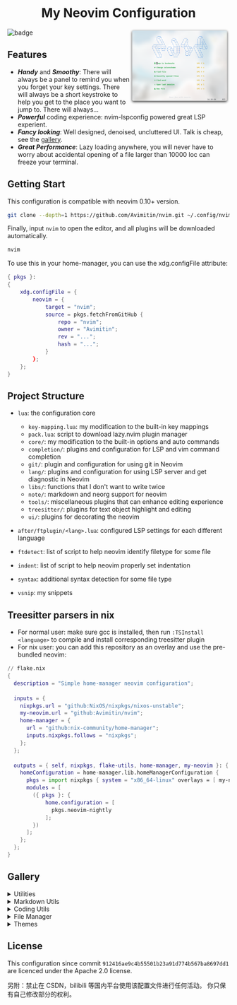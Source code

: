 <h1 align="center">My Neovim Configuration</h1>
<img src="./docs/images/screenshot.png" width="45%" align="right"/>

![badge](https://img.shields.io/github/license/Avimitin/nvim)

## Features

* ***Handy*** and ***Smoothy***: There will always be a panel to remind you
when you forget your key settings. There will always be a short keystroke to help
you get to the place you want to jump to. There will always…
* ***Powerful*** coding experience: nvim-lspconfig powered great LSP experient.
* ***Fancy looking***: Well designed, denoised, uncluttered UI. Talk is cheap, see the [gallery](#Gallery).
* ***Great Performance***: Lazy loading anywhere, you will never have to worry about accidental opening of a file larger than 10000 loc can freeze your terminal.

## Getting Start

This configuration is compatible with neovim 0.10+ version.

```bash
git clone --depth=1 https://github.com/Avimitin/nvim.git ~/.config/nvim
```

Finally, input `nvim` to open the editor, and all plugins will be downloaded automatically.

```bash
nvim
```

To use this in your home-manager, you can use the xdg.configFile attribute:

```nix
{ pkgs }:
{
    xdg.configFile = {
        neovim = {
            target = "nvim";
            source = pkgs.fetchFromGitHub {
                repo = "nvim";
                owner = "Avimitin";
                rev = "...";
                hash = "...";
            }
        };
    };
}
```

## Project Structure


- `lua`: the configuration core

    * `key-mapping.lua`: my modification to the built-in key mappings
    * `pack.lua`: script to download lazy.nvim plugin manager
    * `core/`: my modification to the built-in options and auto commands
    * `completion/`: plugins and configuration for LSP and vim command completion
    * `git/`: plugin and configuration for using git in Neovim
    * `lang/`: plugins and configuration for using LSP server and get diagnostic in Neovim
    * `libs/`: functions that I don't want to write twice
    * `note/`: markdown and neorg support for neovim
    * `tools/`: miscellaneous plugins that can enhance editing experience
    * `treesitter/`: plugins for text object highlight and editing
    * `ui/`: plugins for decorating the neovim

- `after/ftplugin/<lang>.lua`: configured LSP settings for each different language
- `ftdetect`: list of script to help neovim identify filetype for some file
- `indent`: list of script to help neovim properly set indentation
- `syntax`: additional syntax detection for some file type
- `vsnip`: my snippets


## Treesitter parsers in nix

- For normal user: make sure gcc is installed, then run `:TSInstall <language>` to compile and install corresponding treesitter plugin
- For nix user: you can add this repository as an overlay and use the pre-bundled neovim:

```nix
// flake.nix
{
  description = "Simple home-manager neovim configuration";

  inputs = {
    nixpkgs.url = "github:NixOS/nixpkgs/nixos-unstable";
    my-neovim.url = "github:Avimitin/nvim";
    home-manager = {
      url = "github:nix-community/home-manager";
      inputs.nixpkgs.follows = "nixpkgs";
    };
  };

  outputs = { self, nixpkgs, flake-utils, home-manager, my-neovim }: {
    homeConfiguration = home-manager.lib.homeManagerConfiguration {
      pkgs = import nixpkgs { system = "x86_64-linux" overlays = [ my-neovim.overlays.default ];  };
      modules = [
        ({ pkgs }: {
            home.configuration = [
              pkgs.neovim-nightly
            ];
        })
      ];
    };
  };
}
```


## Gallery

<details>
    <summary markdown="span">Utilities</summary>

| Easy in-file jump                             |
| --------------------------------------------- |
| ![LightSpeed](./docs/images/lightspeed.png)   |

</details>


<details>
    <summary markdown="span">Markdown Utils</summary>

| Markdown Preview                                   |
|----------------------------------------------------|
| ![image](./docs/images/neovim-md.png)              |

| Table                                              |
|----------------------------------------------------|
| ![vim-table-mode-gif](./docs/images/tablemode.gif) |

</details>


<details>
    <summary markdown="span">Coding Utils</summary>

| LSP Progress |
|-----------------|
| ![image](./docs/images/lsp-progress.png)  |

| Symbol Tree |
|-----------------|
| ![image](./docs/images/symboltree.png)  |

| Code Completion                       |
|---------------------------------------|
| ![coding](./docs/images/nvim-cmp.png) |

| Command Completion                                 |
|----------------------------------------------------|
| ![cmp-cmdline](./docs/images/commandline-completion.png) |

| Errorlens Like diagnostic |
|-----------------------------|
| ![lsp-line](./docs/images/errorlens.png) |

| Signature Help                       |
|--------------------------------------|
| ![lsp-popup](./docs/images/help.png) |

| Code Actions                                    |
|-------------------------------------------------|
| ![lsp-codeaction](./docs/images/codeaction.png) |

| Diagnostic                                      |
|-------------------------------------------------|
| ![lsp-diagnostic](./docs/images/diagnostic.png) |

| Code navigate                          |
|----------------------------------------|
| ![Navigate](./docs/images/def-ref.png) |

| Project grep                                        |
|-----------------------------------------------------|
| ![live-grep](./docs/images/telescope-live-grep.png) |

| Symbol search                                   |
|-------------------------------------------------|
| ![symbols](./docs/images/telescope-symbols.png) |

</details>

<details>
    <summary markdown="span">File Manager</summary>

| neotree                                 |
|-------------------------------------------|
| ![nvim-tree](./docs/images/neotree.png) |

| Find file                                           |
|-----------------------------------------------------|
| ![find-file](./docs/images/telescope-find-file.png) |

</details>

<details>
    <summary markdown="span">Themes</summary>

| Kanagawa Theme                          |
|-----------------------------------------|
| ![kanagawa](./docs/images/kanagawa.png) |

</details>

## License

This configuration since commit `912416ae9c4b55501b23a91d774b567ba8697dd1` are
licenced under the Apache 2.0 license.

另附：禁止在 CSDN，bilibili 等国内平台使用该配置文件进行任何活动。
你只保有自己修改部分的权利。
